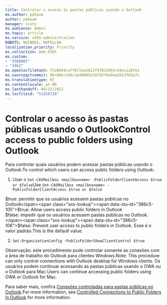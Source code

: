 ```yaml
---
title: Controlar o acesso às pastas públicas usando o Outlook
ms.author: pebaum
author: pebaum
manager: scotv
ms.audience: Admin
ms.topic: article
ms.service: o365-administration
ROBOTS: NOINDEX, NOFOLLOW
localization_priority: Priority
ms.collection: Adm_O365
ms.custom:
- "3500007"
- "3462"
ms.openlocfilehash: f528044ca7f6f2ee2812f9f831093c44eca26fe1
ms.sourcegitcommit: 8bc60ec34bc1e40685e3976576e04a2623f63a7c
ms.translationtype: HT
ms.contentlocale: pt-BR
ms.lasthandoff: 04/15/2021
ms.locfileid: "51816728"
---
```

# <a name="control-access-to-public-folders-using-outlook"></a><span data-ttu-id="386c5-102">Controlar o acesso às pastas públicas usando o Outlook</span><span class="sxs-lookup"><span data-stu-id="386c5-102">Control access to public folders using Outlook</span></span>

<span data-ttu-id="386c5-103">Para controlar quais usuários podem acessar pastas públicas usando o Outlook:</span><span class="sxs-lookup"><span data-stu-id="386c5-103">To control which users can access public folders using Outlook:</span></span>

1. <span data-ttu-id="386c5-104">Usar o `Set-CASMailbox <mailboxname> -PublicFolderClientAccess $true or $false`</span><span class="sxs-lookup"><span data-stu-id="386c5-104">Use `Set-CASMailbox <mailboxname> -PublicFolderClientAccess $true or $false`</span></span>

<span data-ttu-id="386c5-105">$true: permitir que os usuários acessem pastas públicas no Outlook</span><span class="sxs-lookup"><span data-stu-id="386c5-105">$true: Allow users access public folders in Outlook</span></span>  
<span data-ttu-id="386c5-106">$false: impedir que os usuários acessem pastas públicas no Outlook.</span><span class="sxs-lookup"><span data-stu-id="386c5-106">$false: Prevent user access to public folders in Outlook.</span></span> <span data-ttu-id="386c5-107">Esse é o valor padrão.</span><span class="sxs-lookup"><span data-stu-id="386c5-107">This is the default value.</span></span>  

2. `Set-OrganizationConfig -PublicFolderShowClientControl $true`

<span data-ttu-id="386c5-108">Observação: este procedimento pode controlar somente as conexões com a área de trabalho do Outlook para clientes Windows.</span><span class="sxs-lookup"><span data-stu-id="386c5-108">Note: This procedure can only control connections with Outlook desktop for Windows clients.</span></span> <span data-ttu-id="386c5-109">Os usuários podem continuar acessando as pastas públicas usando o OWA ou o Outlook para Mac.</span><span class="sxs-lookup"><span data-stu-id="386c5-109">Users can continue accessing public folders using OWA or Outlook for Mac.</span></span>

<span data-ttu-id="386c5-110">Para saber mais, confira [Conexões controladas para pastas públicas no Outlook](https://aka.ms/controlpf).</span><span class="sxs-lookup"><span data-stu-id="386c5-110">For more information, see [Controlled Connections to Public Folders in Outlook](https://aka.ms/controlpf) for more information.</span></span>
